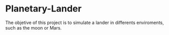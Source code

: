 # Planetary-Lander
The objetive of this project is to simulate a lander in differents enviroments, such as the moon or Mars.
